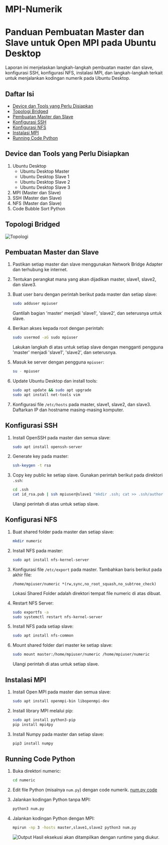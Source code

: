# MPI-Numerik
# Panduan Pembuatan Master dan Slave untuk Open MPI pada Ubuntu Desktop

Laporan ini menjelaskan langkah-langkah pembuatan master dan slave, konfigurasi SSH, konfigurasi NFS, instalasi MPI, dan langkah-langkah terkait untuk menjalankan kodingan numerik pada Ubuntu Desktop.

## Daftar Isi
- [Device dan Tools yang Perlu Disiapkan](#device-dan-tools-yang-perlu-disiapkan)
- [Topologi Bridged](#topologi-bridged)
- [Pembuatan Master dan Slave](#pembuatan-master-dan-slave)
- [Konfigurasi SSH](#konfigurasi-ssh)
- [Konfigurasi NFS](#konfigurasi-nfs)
- [Instalasi MPI](#instalasi-mpi)
- [Running Code Python](#running-code-python)

## Device dan Tools yang Perlu Disiapkan
1. Ubuntu Desktop
   - Ubuntu Desktop Master
   - Ubuntu Desktop Slave 1
   - Ubuntu Desktop Slave 2
   - Ubuntu Desktop Slave 3
2. MPI (Master dan Slave)
3. SSH (Master dan Slave)
4. NFS (Master dan Slave)
5. Code Bubble Sort Python

## Topologi Bridged
![Topologi](https://github.com/NauvalPerdana/MPI-Numerik/blob/main/Topologi.png)

## Pembuatan Master dan Slave

1. Pastikan setiap master dan slave menggunakan Network Bridge Adapter dan terhubung ke internet.
2. Tentukan perangkat mana yang akan dijadikan master, slave1, slave2, dan slave3.
3. Buat user baru dengan perintah berikut pada master dan setiap slave:

    ```bash
    sudo adduser mpiuser
    ```

    Gantilah bagian 'master' menjadi 'slave1', 'slave2', dan seterusnya untuk slave.

4. Berikan akses kepada root dengan perintah:

    ```bash
    sudo usermod -aG sudo mpiuser
    ```

    Lakukan langkah di atas untuk setiap slave dengan mengganti pengguna 'master' menjadi 'slave1', 'slave2', dan seterusnya.

5. Masuk ke server dengan pengguna `mpiuser`:

    ```bash
    su - mpiuser
    ```

6. Update Ubuntu Desktop dan install tools:

    ```bash
    sudo apt update && sudo apt upgrade
    sudo apt install net-tools vim
    ```

7. Konfigurasi file `/etc/hosts` pada master, slave1, slave2, dan slave3. Daftarkan IP dan hostname masing-masing komputer.

## Konfigurasi SSH

1. Install OpenSSH pada master dan semua slave:

    ```bash
    sudo apt install openssh-server
    ```

2. Generate key pada master:

    ```bash
    ssh-keygen -t rsa
    ```

3. Copy key public ke setiap slave. Gunakan perintah berikut pada direktori `.ssh`:

    ```bash
    cd .ssh
    cat id_rsa.pub | ssh mpiuser@slave1 "mkdir .ssh; cat >> .ssh/authorized_keys"
    ```

    Ulangi perintah di atas untuk setiap slave.

## Konfigurasi NFS

1. Buat shared folder pada master dan setiap slave:

    ```bash
    mkdir numeric
    ```

2. Install NFS pada master:

    ```bash
    sudo apt install nfs-kernel-server
    ```

3. Konfigurasi file `/etc/export` pada master. Tambahkan baris berikut pada akhir file:

    ```plaintext
    /home/mpiuser/numeric *(rw,sync,no_root_squash,no_subtree_check)
    ```

    Lokasi Shared Folder adalah direktori tempat file numeric di atas dibuat.

4. Restart NFS Server:

    ```bash
    sudo exportfs -a
    sudo systemctl restart nfs-kernel-server
    ```

5. Install NFS pada setiap slave:

    ```bash
    sudo apt install nfs-common
    ```

6. Mount shared folder dari master ke setiap slave:

    ```bash
    sudo mount master:/home/mpiuser/numeric /home/mpiuser/numeric
    ```

    Ulangi perintah di atas untuk setiap slave.

## Instalasi MPI

1. Install Open MPI pada master dan semua slave:

    ```bash
    sudo apt install openmpi-bin libopenmpi-dev
    ```

2. Install library MPI melalui pip:

    ```bash
    sudo apt install python3-pip
    pip install mpi4py
    ```

3. Install Numpy pada master dan setiap slave:

    ```bash
    pip3 install numpy
    ```

## Running Code Python

1. Buka direktori numeric:

    ```bash
    cd numeric
    ```

2. Edit file Python (misalnya `num.py`) dengan code numerik.
   [num.py code](https://github.com/NauvalPerdana/MPI-Numerik/blob/main/num.py)

3. Jalankan kodingan Python tanpa MPI:

    ```bash
    python3 num.py
    ```

4. Jalankan kodingan Python dengan MPI:

    ```bash
    mpirun -np 3 -hosts master,slave1,slave2 python3 num.py
    ```
   ![Output](https://github.com/NauvalPerdana/MPI-Numerik/blob/main/output.png)
   Hasil eksekusi akan ditampilkan dengan runtime yang diukur.
